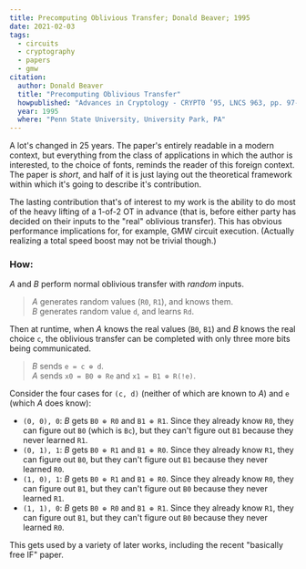 ```yaml
---
title: Precomputing Oblivious Transfer; Donald Beaver; 1995
date: 2021-02-03
tags:
  - circuits
  - cryptography
  - papers
  - gmw
citation:
  author: Donald Beaver
  title: "Precomputing Oblivious Transfer"
  howpublished: "Advances in Cryptology - CRYPT0 ’95, LNCS 963, pp. 97-109"
  year: 1995
  where: "Penn State University, University Park, PA"
---
```


A lot's changed in 25 years.
The paper's entirely readable in a modern context, but everything from the class of applications in which the author is interested, to the choice of fonts, reminds the reader of this foreign context.
The paper is _short_, and half of it is just laying out the theoretical framework within which it's going to describe it's contribution. 

The lasting contribution that's of interest to my work is the ability to do most of the heavy lifting of a 1-of-2 OT in advance (that is, before either party has decided on their inputs to the "real" oblivious transfer). 
This has obvious performance implications for, for example, GMW circuit execution. 
(Actually realizing a total speed boost may not be trivial though.)

### How:

_A_ and _B_ perform normal oblivious transfer with _random_ inputs. 

> _A_ generates random values (`R0`, `R1`), and knows them.  
> _B_ generates random value `d`, and learns `Rd`.

Then at runtime, when _A_ knows the real values (`B0`, `B1`) and _B_ knows the real choice `c`, the oblivious transfer can be completed with only three more bits being communicated.  

> _B_ sends `e = c ⊕ d`.  
> _A_ sends `x0 = B0 ⊕ Re` and `x1 = B1 ⊕ R(!e)`.

Consider the four cases for `(c, d)` (neither of which are known to _A_) and `e` (which _A_ does know):

- `(0, 0), 0`: _B_ gets `B0 ⊕ R0` and `B1 ⊕ R1`. Since they already know `R0`, they can figure out `B0` (which is `Bc`), but they can't figure out `B1` because they never learned `R1`.
- `(0, 1), 1`: _B_ gets `B0 ⊕ R1` and `B1 ⊕ R0`. Since they already know `R1`, they can figure out `B0`, but they can't figure out `B1` because they never learned `R0`.
- `(1, 0), 1`: _B_ gets `B0 ⊕ R1` and `B1 ⊕ R0`. Since they already know `R0`, they can figure out `B1`, but they can't figure out `B0` because they never learned `R1`.
- `(1, 1), 0`: _B_ gets `B0 ⊕ R0` and `B1 ⊕ R1`. Since they already know `R1`, they can figure out `B1`, but they can't figure out `B0` because they never learned `R0`.

This gets used by a variety of later works, including the recent "basically free IF" paper.

